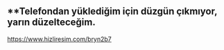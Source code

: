 ## **Telefondan yüklediğim için düzgün çıkmıyor, yarın düzelteceğim.

https://www.hizliresim.com/bryn2b7

